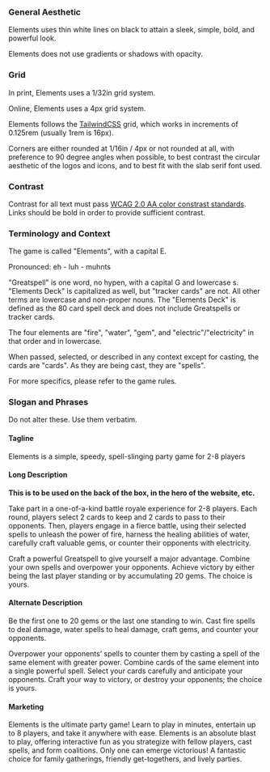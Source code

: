 ### General Aesthetic

Elements uses thin white lines on black to attain a sleek, simple, bold, and powerful look.

Elements does not use gradients or shadows with opacity.

### Grid

In print, Elements uses a 1/32in grid system.

Online, Elements uses a 4px grid system.

Elements follows the [TailwindCSS](https://tailwindcss.com/docs/) grid, which works in increments of 0.125rem (usually 1rem is 16px).

Corners are either rounded at 1/16in / 4px or not rounded at all, with preference to 90 degree angles when possible, to best contrast the circular aesthetic of the logos and icons, and to best fit with the slab serif font used.

### Contrast

Contrast for all text must pass [WCAG 2.0 AA color constrast standards](https://accessible-colors.com/). Links should be bold in order to provide sufficient contrast.

### Terminology and Context

The game is called "Elements", with a capital E.

Pronounced: eh - luh - muhnts

"Greatspell" is one word, no hypen, with a capital G and lowercase s. "Elements Deck" is capitalized as well, but "tracker cards" are not. All other terms are lowercase and non-proper nouns. The "Elements Deck" is defined as the 80 card spell deck and does not include Greatspells or tracker cards.

The four elements are "fire", "water", "gem", and "electric"/"electricity" in that order and in lowercase.

When passed, selected, or described in any context except for casting, the cards are "cards". As they are being cast, they are "spells".

For more specifics, please refer to the game rules.

### Slogan and Phrases

Do not alter these. Use them verbatim.

#### Tagline

Elements is a simple, speedy, spell-slinging party game for 2-8 players

#### Long Description

**This is to be used on the back of the box, in the hero of the website, etc.**

Take part in a one-of-a-kind battle royale experience for 2-8 players. Each round, players select 2 cards to keep and 2 cards to pass to their opponents. Then, players engage in a fierce battle, using their selected spells to unleash the power of fire, harness the healing abilities of water, carefully craft valuable gems, or counter their opponents with electricity.

Craft a powerful Greatspell to give yourself a major advantage. Combine your own spells and overpower your opponents. Achieve victory by either being the last player standing or by accumulating 20 gems. The choice is yours.

#### Alternate Description

Be the first one to 20 gems or the last one standing to win. Cast fire spells to deal damage, water spells to heal damage, craft gems, and counter your opponents.

Overpower your opponents’ spells to counter them by casting a spell of the same element with greater power. Combine cards of the same element into a single powerful spell. Select your cards carefully and anticipate your opponents. Craft your way to victory, or destroy your opponents; the choice is yours.

#### Marketing

Elements is the ultimate party game! Learn to play in minutes, entertain up to 8 players, and take it anywhere with ease. Elements is an absolute blast to play, offering interactive fun as you strategize with fellow players, cast spells, and form coalitions. Only one can emerge victorious! A fantastic choice for family gatherings, friendly get-togethers, and lively parties.
